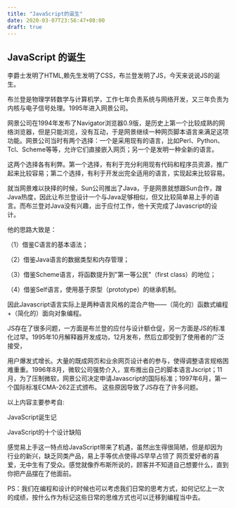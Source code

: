 ```yaml
---
title: "JavaScript的诞生"
date: 2020-03-07T23:56:47+08:00
draft: true
---
```

## JavaScript 的诞生

李爵士发明了HTML,赖先生发明了CSS，布兰登发明了JS，今天来说说JS的诞生。

布兰登是物理学转数学与计算机学，工作七年负责系统与网络开发，又三年负责为内核与电子信号处理。1995年进入网景公司。

网景公司在1994年发布了Navigator浏览器0.9版，是历史上第一个比较成熟的网络浏览器，但是只能浏览，没有互动，于是网景继续一种网页脚本语言来满足这项功能。网景公司当时有两个选择：一个是采用现有的语言，比如Perl、Python、Tcl、Scheme等等，允许它们直接嵌入网页；另一个是发明一种全新的语言。

这两个选择各有利弊。第一个选择，有利于充分利用现有代码和程序员资源，推广起来比较容易；第二个选择，有利于开发出完全适用的语言，实现起来比较容易。

就当网景难以抉择的时候，Sun公司推出了Java，于是网景就想跟Sun合作，蹭Java热度，因此让布兰登设计一个与Java足够相似，但又比较简单易上手的语言。而布兰登对Java没有兴趣，出于应付工作，他十天完成了Javascript的设计。

他的思路大致是：

（1）借鉴C语言的基本语法；

（2）借鉴Java语言的数据类型和内存管理；

（3）借鉴Scheme语言，将函数提升到"第一等公民"（first class）的地位；

（4）借鉴Self语言，使用基于原型（prototype）的继承机制。

因此Javascript语言实际上是两种语言风格的混合产物——（简化的）函数式编程+（简化的）面向对象编程。

JS存在了很多问题，一方面是布兰登的应付与设计额仓促，另一方面是JS的标准化过早。1995年10月解释器开发成功，12月发布，然后立即受到了使用者的广泛接受，

用户爆发式增长。大量的既成网页和业余网页设计者的参与，使得调整语言规格困难重重。1996年8月，微软公司强势介入，宣布推出自己的脚本语言Jscript；11月，为了压制微软，网景公司决定申请Javascript的国际标准；1997年6月，第一个国际标准ECMA-262正式颁布。
这些原因导致了JS存在了许多问题。

以上内容主要参考自:

<a herf="http://www.ruanyifeng.com/blog/2011/06/birth_of_javascript.html" title="JavaScript诞生记">JavaScript诞生记</a>

<a herf="http://www.ruanyifeng.com/blog/2011/06/10_design_defects_in_javascript.html" title="">JavaScript的十个设计缺陷</a>

感觉易上手这一特点给JavaScript带来了机遇，虽然出生得很简陋，但是却因为行业的新兴，缺乏同类产品，易上手等优点使得JS早早占领了
网页爱好者的喜爱，无中生有了受众。感觉就像乔布斯所说的，顾客并不知道自己想要什么，直到你把产品摆在了他面前。

PS：我们在编程和设计的时候也可以考虑我们日常的思考方式，如何记忆上一次的成绩，按什么作为标记这些日常的思维方式也可以迁移到编程当中去。

